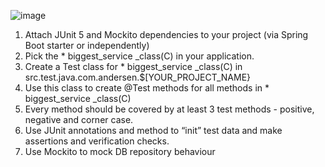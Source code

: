 ![image](https://github.com/user-attachments/assets/c753bd5c-5d93-4217-9b7a-1203669657e5)

1. Attach JUnit 5 and Mockito dependencies to your project (via Spring Boot starter or independently)
2. Pick the * biggest_service _class(C) in your application.
3. Create a Test class for * biggest_service _class(C) in src.test.java.com.andersen.$[YOUR_PROJECT_NAME}
4. Use this class to create @Test methods for all methods in * biggest_service _class(C)
5. Every method should be covered by at least 3 test methods - positive, negative and corner case.
6. Use JUnit annotations and method to “init” test data and make assertions and verification checks.
7. Use Mockito to mock DB repository behaviour

